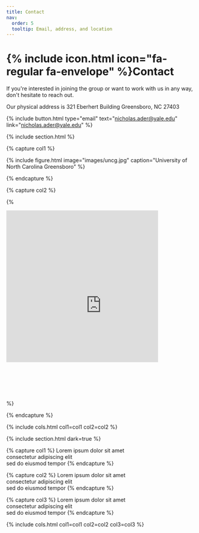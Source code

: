 ```yaml
---
title: Contact
nav:
  order: 5
  tooltip: Email, address, and location
---
```


# {% include icon.html icon="fa-regular fa-envelope" %}Contact

If you're interested in joining the group or want to work with us in any way, don't hesitate to reach out.

Our physical address is 
321 Eberhert Building
Greensboro, NC 27403

{%
  include button.html
  type="email"
  text="nicholas.ader@yale.edu"
  link="nicholas.ader@yale.edu"
%}

{% include section.html %}

{% capture col1 %}

{%
  include figure.html
  image="images/uncg.jpg"
  caption="University of North Carolina Greensboro"
%}

{% endcapture %}

{% capture col2 %}

{%
  <div class="mapouter"><div class="gmap_canvas"><iframe width="500" height="500" id="gmap_canvas" src="https://maps.google.com/maps?q=Eberhart%20Bldg&t=&z=15&ie=UTF8&iwloc=&output=embed" frameborder="0"  scrolling="no" marginheight="0" marginwidth="0"></iframe><a href="https://123movies-a.com"></a><br><style>.mapouter{position:relative;text-align:right;height:500px;width:500px;}</style><a href="https://www.embedgooglemap.net"></a><style>.gmap_canvas {overflow:hidden;background:none!important;height:400px;width:400px;}</style></div></div>
%}

{% endcapture %}

{% include cols.html col1=col1 col2=col2 %}

{% include section.html dark=true %}

{% capture col1 %}
Lorem ipsum dolor sit amet  
consectetur adipiscing elit  
sed do eiusmod tempor
{% endcapture %}

{% capture col2 %}
Lorem ipsum dolor sit amet  
consectetur adipiscing elit  
sed do eiusmod tempor
{% endcapture %}

{% capture col3 %}
Lorem ipsum dolor sit amet  
consectetur adipiscing elit  
sed do eiusmod tempor
{% endcapture %}

{% include cols.html col1=col1 col2=col2 col3=col3 %}
